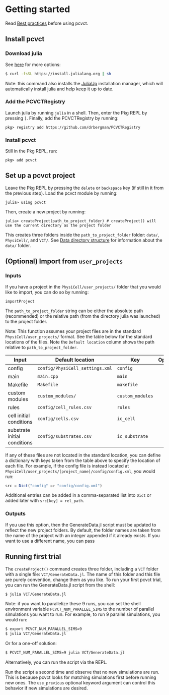 # Getting started
Read [Best practices](@ref) before using pcvct.
## Install pcvct
### Download julia
See [here](https://julialang.org/downloads/) for more options:
```sh
$ curl -fsSL https://install.julialang.org | sh
```
Note: this command also installs the [JuliaUp](https://github.com/JuliaLang/juliaup) installation manager, which will automatically install julia and help keep it up to date.

### Add the PCVCTRegistry
Launch julia by running `julia` in a shell.
Then, enter the Pkg REPL by pressing `]`.
Finally, add the PCVCTRegistry by running:
```
pkg> registry add https://github.com/drbergman/PCVCTRegistry
```

### Install pcvct
Still in the Pkg REPL, run:
```
pkg> add pcvct
```

## Set up a pcvct project
Leave the Pkg REPL by pressing the `delete` or `backspace` key (if still in it from the previous step).
Load the pcvct module by running:
```julia-repl
julia> using pcvct
```
Then, create a new project by running:
```julia-repl
julia> createProject(path_to_project_folder) # createProject() will use the current directory as the project folder
```
This creates three folders inside the `path_to_project_folder` folder: `data/`, `PhysiCell/`, and `VCT/`.
See [Data directory structure](@ref) for information about the `data/` folder.

## (Optional) Import from `user_projects`
### Inputs
If you have a project in the `PhysiCell/user_projects/` folder that you would like to import, you can do so by running:
```@docs
importProject
```
The `path_to_project_folder` string can be either the absolute path (recommended) or the relative path (from the directory julia was launched) to the project folder.

Note: This function assumes your project files are in the standard `PhysiCell/user_projects/` format.
See the table below for the standard locations of the files.
Note the `Default location` column shows the path relative to `path_to_project_folder`.

| Input | Default location | Key | Optional |
| --- | --- | --- | :---: |
| config | `config/PhysiCell_settings.xml` | `config` | |
| main | `main.cpp` | `main` | |
| Makefile | `Makefile` | `makefile` | |
| custom modules | `custom_modules/` | `custom_modules` | |
| rules | `config/cell_rules.csv` | `rules` | X |
| cell initial conditions | `config/cells.csv` | `ic_cell` | X |
| substrate initial conditions | `config/substrates.csv` | `ic_substrate` | X |

If any of these files are not located in the standard location, you can define a dictionary with keys taken from the table above to specify the location of each file.
For example, if the config file is instead located at `PhysiCell/user_projects/[project_name]/config/config.xml`, you would run:
```julia
src = Dict("config" => "config/config.xml")
```
Additional entries can be added in a comma-separated list into `Dict` or added later with `src[key] = rel_path`.

### Outputs
If you use this option, then the GenerateData.jl script must be updated to reflect the new project folders.
By default, the folder names are taken from the name of the project with an integer appended if it already exists.
If you want to use a different name, you can pass 


## Running first trial
The `createProject()` command creates three folder, including a `VCT` folder with a single file: `VCT/GenerateData.jl`.
The name of this folder and this file are purely convention, change them as you like.
To run your first pcvct trial, you can run the GenerateData.jl script from the shell:
```sh
$ julia VCT/GenerateData.jl
```
Note: if you want to parallelize these 9 runs, you can set the shell environment variable `PCVCT_NUM_PARALLEL_SIMS` to the number of parallel simulations you want to run. For example, to run 9 parallel simulations, you would run:
```sh
$ export PCVCT_NUM_PARALLEL_SIMS=9
$ julia VCT/GenerateData.jl
```
Or for a one-off solution:
```sh
$ PCVCT_NUM_PARALLEL_SIMS=9 julia VCT/GenerateData.jl
```
Alternatively, you can run the script via the REPL.

Run the script a second time and observe that no new simulations are run.
This is because pcvct looks for matching simulations first before running new ones.
The `use_previous` optional keyword argument can control this behavior if new simulations are desired.